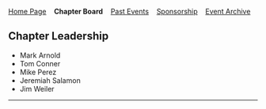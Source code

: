 [Home Page](index.md)
&nbsp;&nbsp;&nbsp;<strong>Chapter Board</strong>
&nbsp;&nbsp;&nbsp;[Past Events](pastevents.md)
&nbsp;&nbsp;&nbsp;[Sponsorship](sponsorship.md)
&nbsp;&nbsp;&nbsp;[Event Archive](pasteventsarchive.md)

Chapter Leadership
------------------
<ul>
    <li>Mark Arnold</li>
    <li>Tom Conner</li>
    <li>Mike Perez</li>
    <li>Jeremiah Salamon</li>
    <li>Jim Weiler</li>
</ul>
<hr/>
